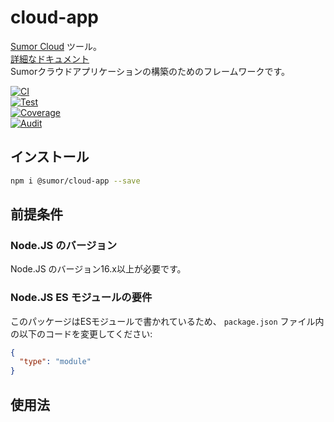 # cloud-app

[Sumor Cloud](https://sumor.cloud) ツール。  
[詳細なドキュメント](https://sumor.cloud/cloud-app)  
Sumorクラウドアプリケーションの構築のためのフレームワークです。

[![CI](https://github.com/sumor-cloud/cloud-app/actions/workflows/ci.yml/badge.svg)](https://github.com/sumor-cloud/cloud-app/actions/workflows/ci.yml)  
[![Test](https://github.com/sumor-cloud/cloud-app/actions/workflows/ut.yml/badge.svg)](https://github.com/sumor-cloud/cloud-app/actions/workflows/ut.yml)  
[![Coverage](https://github.com/sumor-cloud/cloud-app/actions/workflows/coverage.yml/badge.svg)](https://github.com/sumor-cloud/cloud-app/actions/workflows/coverage.yml)  
[![Audit](https://github.com/sumor-cloud/cloud-app/actions/workflows/audit.yml/badge.svg)](https://github.com/sumor-cloud/cloud-app/actions/workflows/audit.yml)

## インストール

```bash
npm i @sumor/cloud-app --save
```

## 前提条件

### Node.JS のバージョン

Node.JS のバージョン16.x以上が必要です。

### Node.JS ES モジュールの要件

このパッケージはESモジュールで書かれているため、
`package.json` ファイル内の以下のコードを変更してください:

```json
{
  "type": "module"
}
```

## 使用法